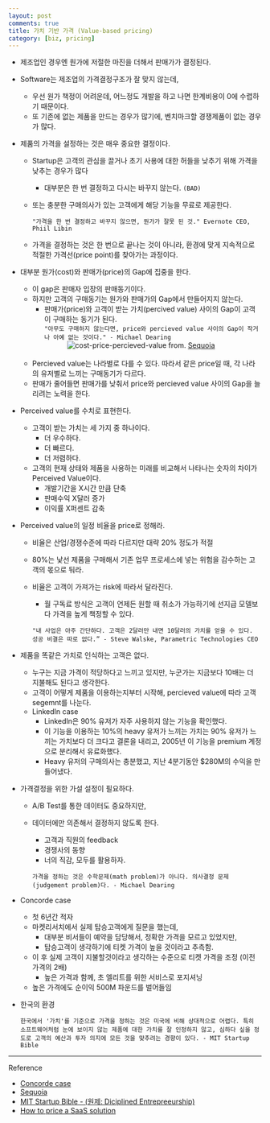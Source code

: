 ```yaml
---
layout: post
comments: true
title: 가치 기반 가격 (Value-based pricing)
category: [biz, pricing]
---
```



- 제조업인 경우엔 원가에 저절한 마진을 더해서 판매가가 결정된다.

- Software는 제조업의 가격결정구조가 잘 맞지 않는데,
  + 우선 원가 책정이 어려운데, 어느정도 개발을 하고 나면 한계비용이 0에 수렵하기 때문이다.
  + 또 기존에 없는 제품을 만드는 경우가 많기에, 벤치마크할 경쟁제품이 없는 경우가 많다.

- 제품의 가격을 설정하는 것은 매우 중요한 결정이다.
  + Startup은 고객의 관심을 끌거나 초기 사용에 대한 허들을 낮추기 위해 가격을 낮추는 경우가 많다
    + 대부분은 한 번 결정하고 다시는 바꾸지 않는다. `(BAD)`
  + 또는 충분한 구매의사가 있는 고객에게 해당 기능을 무료로 제공한다.

    `"가격을 한 번 결정하고 바꾸지 않으면, 뭔가가 잘못 된 것." Evernote CEO, Phiil Libin`
  
  + 가격을 결정하는 것은 한 번으로 끝나는 것이 아니라, 환경에 맞게 지속적으로 적절한 가격선(price point)를 찾아가는 과정이다.

- 대부분 원가(cost)와 판매가(price)의 Gap에 집중을 한다.
  + 이 gap은 판매자 입장의 판매동기이다.
  + 하지만 고객의 구매동기는 원가와 판매가의 Gap에서 만들어지지 않는다.
    * 판매가(price)와 고객이 받는 가치(percived value) 사이의 Gap이 고객이 구매하는 동기가 된다.    
    `"아무도 구매하지 않는다면, price와 percieved value 사이의 Gap이 작거나 아예 없는 것이다." - Michael Dearing`

  <center>
  <img src="https://embedwistia-a.akamaihd.net/deliveries/30f7495b541e5e179aa4f387a38b5ffa547fd0ee.jpg?image_crop_resized=640x360" alt="cost-price-percieved-value">
  from. <a href="https://www.sequoiacap.com/article/pricing-your-product">Sequoia</a>
  </center><br/>

  + Percieved value는 나라별로 다를 수 있다. 따라서 같은 price일 때, 각 나라의 유저별로 느끼는 구매동기가 다르다.
  + 판매가 줄어들면 판매가를 낮춰서 price와 percieved value 사이의 Gap을 늘리려는 노력을 한다.

- Perceived value를 수치로 표현한다.
  + 고객이 받는 가치는 세 가지 중 하나이다.
    * 더 우수하다.
    * 더 빠르다.
    * 더 저렴하다.
  + 고객의 현재 상태와 제품을 사용하는 미래를 비교해서 나타나는 숫자의 차이가 Perceived Value이다.
    + 개발기간을 X시간 만큼 단축
    + 판매수익 X달러 증가
    + 이익률 X퍼센트 감축

- Perceived value의 일정 비율을 price로 정해라.
  + 비율은 산업/경쟁수준에 따라 다르지만 대략 20% 정도가 적절
  + 80%는 낯선 제품을 구매해서 기존 업무 프로세스에 넣는 위험을 감수하는 고객의 몫으로 둬라.
  + 비율은 고객이 가져가는 risk에 따라서 달라진다.
    * 월 구독료 방식은 고객이 언제든 원할 때 취소가 가능하기에 선지급 모델보다 가격을 높게 책정할 수 있다.

    `"내 사업은 아주 간단하다. 고객은 2달러만 내면 10달러의 가치를 얻을 수 있다. 성공 비결은 따로 없다.” - Steve Walske, Parametric Technologies CEO`

- 제품을 똑같은 가치로 인식하는 고객은 없다.
  + 누구는 지금 가격이 적당하다고 느끼고 있지만, 누군가는 지금보다 10배는 더 지불해도 된다고 생각한다.
  + 고객이 어떻게 제품을 이용하는지부터 시작해, percieved value에 따라 고객 segemnt를 나눈다.
  + LinkedIn case
    * LinkedIn은 90% 유저가 자주 사용하지 않는 기능을 확인했다.
    * 이 기능을 이용하는 10%의 heavy 유저가 느끼는 가치는 90% 유저가 느끼는 가치보다 더 크다고 결론을 내리고, 2005년 이 기능을 premium 계정으로 분리해서 유료화했다.
    * Heavy 유저의 구매의사는 충분했고, 지난 4분기동안 $280M의 수익을 만들어냈다.

- 가격결정을 위한 가설 설정이 필요하다.
  + A/B Test를 통한 데이터도 중요하지만,
  + 데이터에만 의존해서 결정하지 않도록 한다.
    * 고객과 직원의 feedback
    * 경쟁사의 동향
    * 너의 직감, 모두를 활용하자.

    `가격을 정하는 것은 수학문제(math problem)가 아니다. 의사결정 문제(judgement problem)다. - Michael Dearing`

- Concorde case
  + 첫 6년간 적자
  + 마켓리서치에서 실제 탑승고객에게 질문을 했는데,
    * 대부분 비서들이 예약을 담당해서, 정확한 가격을 모르고 있었지만,
    * 탑승고객이 생각하기에 티켓 가격이 높을 것이라고 추측함.
  + 이 후 실제 고객이 지불할것이라고 생각하는 수준으로 티켓 가격을 조정 (이전 가격의 2배)
    * 높은 가격과 함께, 초 엘리트를 위한 서비스로 포지셔닝
  + 높은 가격에도 순이익 500M 파운드를 벌어들임

- 한국의 환경

    `한국에서 '가치'를 기준으로 가격을 정하는 것은 미국에 비해 상대적으로 어렵다. 특히 소프트웨어처럼 눈에 보이지 않는 제품에 대한 가치를 잘 인정하지 않고, 심하다 싶을 정도로 고객의 예산과 투자 의지에 모든 것을 맞추려는 경향이 있다. - MIT Startup Bible`


---

Reference

- [Concorde case](http://theadaptivemarketer.com/2012/01/14/a-pricing-lesson-from-the-concorde/)
- [Sequoia](https://www.sequoiacap.com/article/pricing-your-product)
- [MIT Startup Bible - (원제: Diciplined Entrepreeurship)](http://disciplinedentrepreneurship.com/)
- [How to price a SaaS solution](http://www.onthe.co/blog/how-to-price-a-saas-solution)
